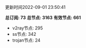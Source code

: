 更新时间2022-09-01 23:50:41

**总订阅: 73**
**总节点: 3163**
**有效节点: 661**
- v2ray节点: 295
- ss节点: 342
- trojan节点: 24
